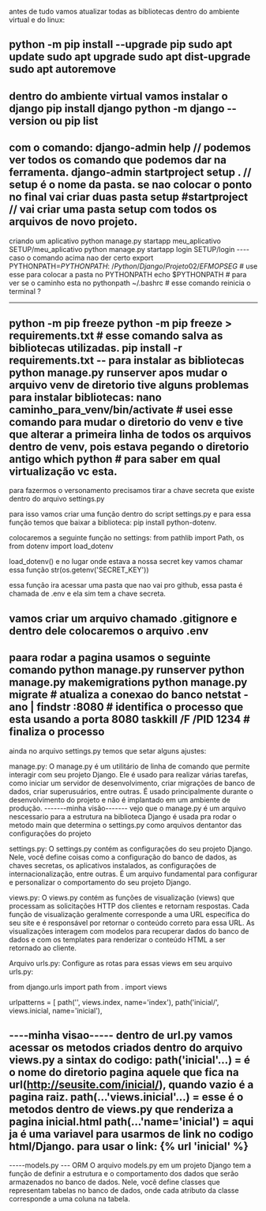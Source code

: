 antes de tudo vamos atualizar todas as bibliotecas dentro do ambiente virtual e do linux:

python -m pip install --upgrade pip
sudo apt update
sudo apt upgrade
sudo apt dist-upgrade
sudo apt autoremove
--------------------------------------------------------------
dentro do ambiente virtual vamos instalar o django
pip install django
python -m django --version ou pip list
-----------------------------------------------------------------
com o comando:
django-admin help // podemos ver todos os comando que podemos dar na ferramenta.
django-admin startproject setup . // setup é o nome da pasta. se nao colocar o ponto no final vai criar duas pasta setup #startproject // vai criar uma pasta setup com todos os arquivos de novo projeto.
-----------------------------------------------------------------------------------
criando um aplicativo
python manage.py startapp meu_aplicativo SETUP/meu_aplicativo
python manage.py startapp login SETUP/login
---- caso o comando acima nao der certo export PYTHONPATH=$PYTHONPATH:~/Python/Django/Projeto02/EFMOPSEG$ # use esse para colocar a pasta no PYTHONPATH
echo $PYTHONPATH # para ver se o caminho esta no pythonpath
~/.bashrc # esse comando reinicia o terminal ?

--------------------------------------------------------------------------------------------
python -m pip freeze
python -m pip freeze > requirements.txt # esse comando salva as bibliotecas utilizadas.
pip install -r requirements.txt -- para instalar as bibliotecas
python manage.py runserver
apos mudar o arquivo venv de diretorio tive alguns problemas para instalar bibliotecas:
nano caminho_para_venv/bin/activate # usei esse comando para mudar o diretorio do venv
e tive que alterar a primeira linha de todos os arquivos dentro de venv, pois estava pegando o diretorio antigo
which python # para saber em qual virtualização vc esta.
--------------------------------------------------------------------------
para fazermos o versonamento precisamos tirar a chave secreta que existe dentro do arquivo settings.py

para isso vamos criar uma função dentro do script settings.py e para essa função temos que baixar a biblioteca:
pip install python-dotenv.

colocaremos a seguinte função no settings:
from pathlib import Path, os
from dotenv import load_dotenv

load_dotenv()
e no lugar onde estava a nossa secret key vamos chamar essa função
str(os.getenv('SECRET_KEY'))

essa função ira acessar uma pasta que nao vai pro github, essa pasta é chamada de .env e ela sim tem a chave secreta.

vamos criar um arquivo chamado .gitignore e dentro dele colocaremos o arquivo .env
--------------------------------------------------------------------------------------------------
paara rodar a pagina usamos o seguinte comando 
python manage.py runserver
python manage.py makemigrations
python manage.py migrate # atualiza a conexao do banco
netstat -ano | findstr :8080 # identifica o processo que esta usando a porta 8080
taskkill /F /PID 1234 # finaliza o processo
------------------------------------------------------------------------------------------------
ainda no arquivo settings.py temos que setar alguns ajustes:






manage.py:
O manage.py é um utilitário de linha de comando que permite interagir com seu projeto Django.
Ele é usado para realizar várias tarefas, como iniciar um servidor de desenvolvimento, criar migrações de banco de dados, criar superusuários, entre outras.
É usado principalmente durante o desenvolvimento do projeto e não é implantado em um ambiente de produção.
-------minha visão-------
vejo que o manage.py é um arquivo nescessario para a estrutura na biblioteca Django é usada pra rodar o metodo main que determina o settings.py como arquivos dentantor
das configurações do projeto

settings.py:
O settings.py contém as configurações do seu projeto Django.
Nele, você define coisas como a configuração do banco de dados, as chaves secretas, os aplicativos instalados, as configurações de internacionalização, entre outras.
É um arquivo fundamental para configurar e personalizar o comportamento do seu projeto Django.

views.py:
O views.py contém as funções de visualização (views) que processam as solicitações HTTP dos clientes e retornam respostas.
Cada função de visualização geralmente corresponde a uma URL específica do seu site e é responsável por retornar o conteúdo correto para essa URL.
As visualizações interagem com modelos para recuperar dados do banco de dados e com os templates para renderizar o conteúdo HTML a ser retornado ao cliente.

Arquivo urls.py:
Configure as rotas para essas views em seu arquivo urls.py:

from django.urls import path
from . import views

urlpatterns = [
    path('', views.index, name='index'),
    path('inicial/', views.inicial, name='inicial'),

----minha visao-----
dentro de url.py vamos acessar os metodos criados dentro do arquivo views.py
a sintax do codigo:
path('inicial'...) = é o nome do diretorio pagina aquele que fica na url(http://seusite.com/inicial/), quando vazio é a pagina raiz.
path(...'views.inicial'...) = esse é o metodos dentro de views.py que renderiza a pagina inicial.html 
path(...'name='inicial') = aqui ja é uma variavel para usarmos de link no codigo html/Django. para usar o link: {% url 'inicial' %}
--------------------------------------------------------------------------------------
-----models.py --- ORM
O arquivo models.py em um projeto Django tem a função de definir a estrutura e o comportamento dos dados que serão armazenados no banco de dados. Nele, você define classes que representam tabelas no banco de dados, onde cada atributo da classe corresponde a uma coluna na tabela.